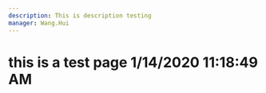 ```yaml
---
description: This is description testing
manager: Wang.Hui
---
```

# this is a test page 1/14/2020 11:18:49 AM